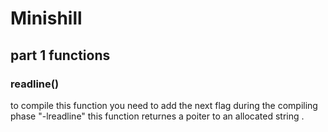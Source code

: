 # Minishill
## part 1 functions

### readline()

to compile this function you need to add the next flag during the compiling phase "-lreadline"
this function returnes a poiter to an allocated string .
